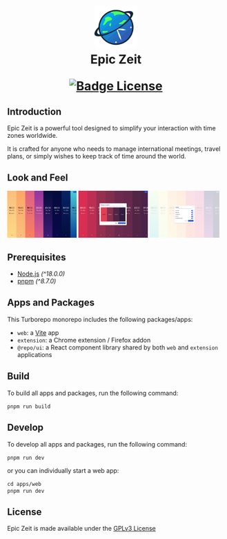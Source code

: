 <h1 align="center">
  <div>
    <img src="apps/web/public/favicon/logo.svg" height="100" width="auto">
  </div>
  Epic Zeit

  [![Badge License]][License]
</h1>


## Introduction

Epic Zeit is a powerful tool designed to simplify your interaction with time zones worldwide. 

It is crafted for anyone who needs to manage international meetings, travel plans, or simply wishes to keep track of time around the world.

## Look and Feel

<p align="left">
  <img src="apps/web/home/assets/demo_1.png" height="auto" width="32%">
  <img src="apps/web/home/assets/demo_4.png" height="auto" width="32%">
  <img src="apps/web/home/assets/demo_5.png" height="auto" width="32%">
</p>


## Prerequisites
- [Node.js](https://docs.npmjs.com/getting-started/installing-node) _(^18.0.0)_
- [pnpm](https://pnpm.io/installation) _(^8.7.0)_


## Apps and Packages

This Turborepo monorepo includes the following packages/apps:

- `web`: a [Vite](https://vitejs.dev/) app
- `extension`: a Chrome extension / Firefox addon 
- `@repo/ui`: a React component library shared by both `web` and `extension` applications

## Build

To build all apps and packages, run the following command:

```
pnpm run build
```

## Develop

To develop all apps and packages, run the following command:

```
pnpm run dev
```

or you can individually start a web app:
```
cd apps/web
pnpm run dev
```


## License

Epic Zeit is made available under the [GPLv3 License][License]


<!----------------------------------------------------------------------------->

[License]: LICENSE.txt

[Badge License]: https://img.shields.io/badge/License-GPLv3-blue.svg
